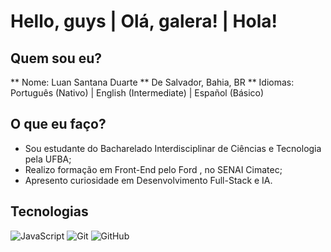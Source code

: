 # Hello, guys | Olá, galera! | Hola!

## Quem sou eu?
** Nome: Luan Santana Duarte
** De Salvador, Bahia, BR
** Idiomas: Português (Nativo) | English (Intermediate) | Español (Básico)

## O que eu faço?
  - Sou estudante do Bacharelado Interdisciplinar de Ciências e Tecnologia pela UFBA;
  - Realizo formação em Front-End pelo Ford <Enter>, no SENAI Cimatec;
  - Apresento curiosidade em Desenvolvimento Full-Stack e IA.

## Tecnologias
![JavaScript](https://img.shields.io/badge/JavaScript-323330?style=for-the-badge&logo=javascript&logoColor=F7DF1E)
![Git](https://img.shields.io/badge/Git-F05032?style=for-the-badge&logo=git&logoColor=white)
![GitHub](https://img.shields.io/badge/GitHub-100000?style=for-the-badge&logo=github&logoColor=white)
<!--
**luansantanaduarte/luansantanaduarte** is a ✨ _special_ ✨ repository because its `README.md` (this file) appears on your GitHub profile.

Here are some ideas to get you started:

- 🔭 I’m currently working on ...
- 🌱 I’m currently learning ...
- 👯 I’m looking to collaborate on ...
- 🤔 I’m looking for help with ...
- 💬 Ask me about ...
- 📫 How to reach me: ...
- 😄 Pronouns: ...
- ⚡ Fun fact: ...
-->
